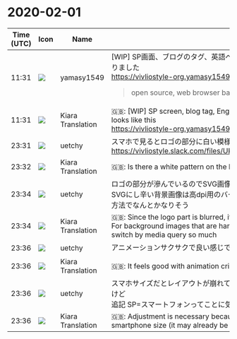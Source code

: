 # 2020-02-01

|Time (UTC)|Icon|Name|Message|
|---|---|---|---|
|11:31|![](https://secure.gravatar.com/avatar/b2dffef7ce30f6f8f399f2a172229711.jpg?s=72&d=https%3A%2F%2Fa.slack-edge.com%2Fdf10d%2Fimg%2Favatars%2Fava_0012-72.png)|yamasy1549|[WIP] SP画面、ブログのタグ、英語ページなどは今からやりますが、こんな感じになりました<br><https://vivliostyle-org.yamasy1549.now.sh/ja><br><blockquote>open source, web browser based CSS typesetting engine project</blockquote>|
|11:31|![](https://avatars.slack-edge.com/2019-08-21/732685848020_f3f20736795184660348_72.png)|Kiara Translation|🇬🇧: [WIP] SP screen, blog tag, English page etc. will be done from now, but it looks like this<br><https://vivliostyle-org.yamasy1549.now.sh/ja>|
|23:31|![](https://avatars.slack-edge.com/2020-01-22/916403977808_18dc4c6c299ded1b6018_72.png)|uetchy|スマホで見るとロゴの部分に白い模様が入ってる？<br>https://vivliostyle.slack.com/files/UK1GQ9TF0/FT34T3KKM/image_from_ios.png|
|23:32|![](https://avatars.slack-edge.com/2019-08-21/732685848020_f3f20736795184660348_72.png)|Kiara Translation|🇬🇧: Is there a white pattern on the logo when viewed on a smartphone?|
|23:34|![](https://avatars.slack-edge.com/2020-01-22/916403977808_18dc4c6c299ded1b6018_72.png)|uetchy|ロゴの部分が滲んでいるのでSVG画像にした方が良いかも<br>SVGにし辛い背景画像は高dpi用のバージョンを用意してmedia queryで切り替える方法でなんとかなりそう|
|23:34|![](https://avatars.slack-edge.com/2019-08-21/732685848020_f3f20736795184660348_72.png)|Kiara Translation|🇬🇧: Since the logo part is blurred, it may be better to make it an SVG image<br>For background images that are hard to SVG, prepare a version for high dpi and switch by media query so much|
|23:36|![](https://avatars.slack-edge.com/2020-01-22/916403977808_18dc4c6c299ded1b6018_72.png)|uetchy|アニメーションサクサクで良い感じです:+1:|
|23:36|![](https://avatars.slack-edge.com/2019-08-21/732685848020_f3f20736795184660348_72.png)|Kiara Translation|🇬🇧: It feels good with animation crisp: +1:|
|23:36|![](https://avatars.slack-edge.com/2020-01-22/916403977808_18dc4c6c299ded1b6018_72.png)|uetchy|スマホサイズだとレイアウトが崩れているので要調整（もうtodoに入ってるかもですけど<br>追記 SP=スマートフォンってことに気付かなかった無視してください|
|23:36|![](https://avatars.slack-edge.com/2019-08-21/732685848020_f3f20736795184660348_72.png)|Kiara Translation|🇬🇧: Adjustment is necessary because the layout is collapsed if it is a smartphone size (it may already be in todo|
